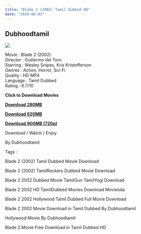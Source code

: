 ```yaml
---
title: "Blade 2 (2002) Tamil Dubbed HD"
date: "2020-06-03"
---
```


## Dubhoodtamil

[![](https://1.bp.blogspot.com/-SA4KNUGEK84/XteOiTujc3I/AAAAAAAABYE/48LqJmIX6r8tUbO3pbcbLeyUB2J-YYDdQCNcBGAsYHQ/s640/b2.jpg)](https://1.bp.blogspot.com/-SA4KNUGEK84/XteOiTujc3I/AAAAAAAABYE/48LqJmIX6r8tUbO3pbcbLeyUB2J-YYDdQCNcBGAsYHQ/s1600/b2.jpg)

Movie : Blade 2 (2002)  
Director : Guillermo del Toro  
Starring : Wesley Snipes, Kris Kristofferson  
Genres : Action, Horror, Sci-Fi  
Quality : HD MP4  
Language : Tamil Dubbed  
Rating : 6.7/10  
  

**Click to Download Movies**

**[Download 280MB](https://oncehelp.com/Blade2-280MB)**

**[Download 620MB](https://oncehelp.com/Blade2-620MB)**

**[Download 900MB (720p)](https://oncehelp.com/Blade2-900MB)**

Download / Watch / Enjoy

  

By Dubhoodtamil

  

  

Tags :

  

Blade 2 (2002) Tamil Dubbed Movie Download

  

Blade 2 (2002) TamilRockers Dubbed Movie Download

  

Blade 2 2002 Dubbed Movie TamilGun TamilYogi Download

  

Blade 2 2002 HD TamilDubbed Movies Download Moviesda

  

Blade 2 2002 Hollywood Tamil Dubbed Full Movie Download

  

Blade 2 2002 Movie Download in Tamil Dubbed By Dubhoodtamil

  

Hollywood Movie By Dubhoodtamil

  

Blade 2 Movie Free Download in Tamil Dubbed HD
